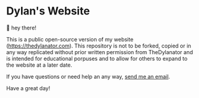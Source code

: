 # Dylan's Website

👋 hey there!

This is a public open-source version of my website (https://thedylanator.com). This repository is not to be forked, copied or in any way replicated without prior written permission from TheDylanator and is intended for educational porpuses and to allow for others to expand to the website at a later date. 

If you have questions or need help an any way, <a href="mailto:dylan@thedylanator.com">send me an email</a>.

Have a great day!
